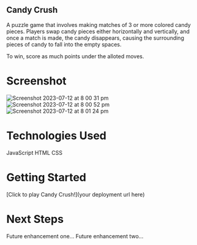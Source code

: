 ## Candy Crush

A puzzle game that involves making matches of 3 or more colored candy pieces. Players swap candy pieces either horizontally and vertically, and once a match is made, the candy disappears, causing the surrounding pieces of candy to fall into the empty spaces.

To win, score as much points under the alloted moves.

# Screenshot
![Screenshot 2023-07-12 at 8 00 31 pm](https://github.com/di-wee/Project1_Candy_Crush/assets/135717295/461bcae8-fa2d-491f-afc2-802311bd996c)
![Screenshot 2023-07-12 at 8 00 52 pm](https://github.com/di-wee/Project1_Candy_Crush/assets/135717295/70bf43cd-c99b-4d12-8fb5-4320a4c4fed1)
![Screenshot 2023-07-12 at 8 01 24 pm](https://github.com/di-wee/Project1_Candy_Crush/assets/135717295/ce6a67ef-a7f9-4e85-9d3d-fa6282eb152c)


# Technologies Used

JavaScript
HTML
CSS

# Getting Started

[Click to play Candy Crush!](your deployment url here)

# Next Steps

Future enhancement one...
Future enhancement two...
